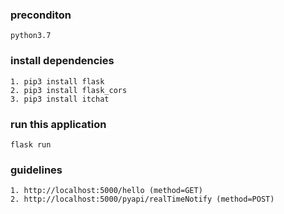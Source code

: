 ### preconditon
    python3.7

### install dependencies
    1. pip3 install flask
    2. pip3 install flask_cors
    3. pip3 install itchat

### run this application
    flask run
    
### guidelines
    1. http://localhost:5000/hello (method=GET)
    2. http://localhost:5000/pyapi/realTimeNotify (method=POST)